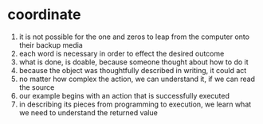 # coordinate

  1. it is not possible for the one and zeros to leap from the computer onto their backup media
  2. each word is necessary in order to effect the desired outcome
  3. what is done, is doable, because someone thought about how to do it
  4. because the object was thoughtfully described in writing, it could act
  5. no matter how complex the action, we can understand it, if we can read the source
  6. our example begins with an action that is successfully executed
  7. in describing its pieces from programming to execution, we learn what we need to understand the returned value
  
  

